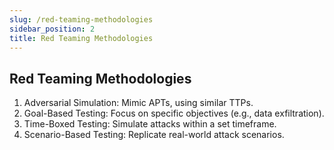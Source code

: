 ```yaml
---
slug: /red-teaming-methodologies
sidebar_position: 2
title: Red Teaming Methodologies
---
```


## Red Teaming Methodologies

1. Adversarial Simulation: Mimic APTs, using similar TTPs.
2. Goal-Based Testing: Focus on specific objectives (e.g., data exfiltration).
3. Time-Boxed Testing: Simulate attacks within a set timeframe.
4. Scenario-Based Testing: Replicate real-world attack scenarios.



